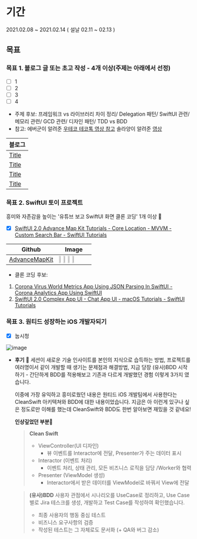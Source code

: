 # 기간
2021.02.08 ~ 2021.02.14
( 설날 02.11 ~ 02.13 )

## 목표

### 목표 1. 블로그 글 또는 초고 작성 - 4개 이상(주제는 아래에서 선정)

- [ ] 1
- [ ] 2
- [ ] 3
- [ ] 4

* 주제 후보: 프레임워크 vs 라이브러리 차이 정리/ Delegation 패턴/  SwiftUI 관련/ 메모리 관련/ GCD 관련/ 디자인 패턴/ TDD vs BDD
* 참고: 에버군이 알려준 [우테코 테코톡 영상 참고](https://www.youtube.com/watch?v=We8JKbNQeLo)
솔라양이 알려준 [영상](https://youtu.be/t9ccIykXTCM)

| 블로그            |
| ------------- |
| [Title](url) |
| [Title](url) |
| [Title](url) |
| [Title](url) |

### 목표 2. SwiftUI 토이 프로젝트

흥미와 자존감을 높이는 '유튜브 보고 SwiftUI 화면 클론 코딩' 1개 이상 🥳 

- [x] [SwiftUI 2.0 Advance Map Kit Tutorials - Core Location - MVVM - Custom Search Bar - SwiftUI Tutorials](https://youtu.be/7HYIe5uHo78)

| Github                | Image |
| ------------------ | ------------------ |
|[AdvanceMapKit](https://github.com/dev-Lena/SwiftUI/tree/main/AdvanceMapKit) |<img src = "https://user-images.githubusercontent.com/52783516/107318898-1c4e2000-6ae1-11eb-9f5a-0a7026759138.png" width = "15%"><img src = "https://user-images.githubusercontent.com/52783516/107318917-23752e00-6ae1-11eb-9d4a-53fb29dd3f09.png" width = "15%"><img src = "https://user-images.githubusercontent.com/52783516/107318931-27a14b80-6ae1-11eb-8441-10f2682e7fb3.png" width = "15%"><img src = "https://user-images.githubusercontent.com/52783516/107318936-2a03a580-6ae1-11eb-8061-93fba5e19a64.png" width = "15%"> |

* 클론 코딩 후보: 
1. [Corona Virus World Metrics App Using JSON Parsing In SwiftUI - Corona Analytics App Using SwiftUI](https://youtu.be/UEjiDemnkoI)
2. [SwiftUI 2.0 Complex App UI - Chat App UI - macOS Tutorials - SwiftUI Tutorials](https://youtu.be/OtzOWYlyt0U)


### 목표 3. 원티드 성장하는 iOS 개발자되기 

- [x] 눕시청

![image](https://user-images.githubusercontent.com/52783516/107178905-8484ff00-6a18-11eb-8798-6e4aadff1c24.png)

* **후기** 🌝 
  세션이 새로운 기술 인사이트를 본인의 지식으로 습득하는 방법, 프로젝트를 여러명이서 같이 개발할 때 생기는 문제점과 해결방법, 지금 당장 (유사)BDD 시작하기  - 간단하게 BDD를 적용해보고 기존과 다르게 개발했던 경험 이렇게 3가지 였습니다.

  이중에 가장 유익하고 흥미로웠던 내용은 원티드 iOS 개발팀에서 사용한다는 CleanSwift 아키텍쳐와 BDD에 대한 내용이었습니다. 지금은 아 이런게 있구나 싶은 정도로만 이해를 했는데 CleanSwift와 BDD도 한번 알아보면 재밌을 것 같네요!

  **인상깊었던 부분**🎯

  > **Clean Swift**
  >
  > * ViewController(UI 디자인)
  >   * 뷰 이벤트를 Interactor에 전달, Presenter가 주는 데이터 표시
  > * Interactor (이벤트 처리)
  >   * 이벤트 처리, 상태 관리, 모든 비즈니스 로직을 담당 /Worker와 협력
  > * Presenter (ViewModel 생성)
  >   * Interactor에서 받은 데이터를 ViewModel로 바꿔서 View에 전달

  > **(유사)BDD**
  > 사용자 관점에서 시나리오를 UseCase로 정리하고, Use Case 별로 Jira 테스크를 생성, 개발하고 Test Case를 작성하여 확인했습니다.
  >
  > * 최종 사용자의 행동 중심 테스트
  > * 비즈니스 요구사항의 검증
  > * 작성된 테스트는 그 자체로도 문서화 (+ QA와 버그 감소)
